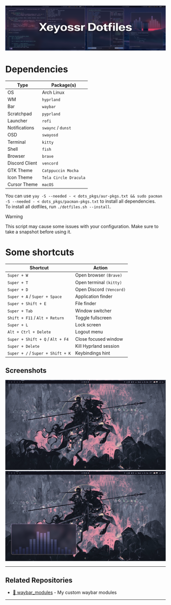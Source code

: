 ![dotfiles](pr/dotfiles.png)

# Dependencies

| Type           | Package(s)            |
| -------------- | --------------------- |
| OS             | Arch Linux            |
| WM             | `hyprland`            |
| Bar            | `waybar`              |
| Scratchpad     | `pyprland`            |
| Launcher       | `rofi`                |
| Notifications  | `swaync` / `dunst`    |
| OSD            | `swayosd`             |
| Terminal       | `kitty`               |
| Shell          | `fish`                |
| Browser        | `brave`               |
| Discord Client | `vencord`             |
| GTK Theme      | `Catppuccin Mocha`    |
| Icon Theme     | `Tela Circle Dracula` |
| Cursor Theme   | `macOS`               |

You can use `yay -S --needed - < dots_pkgs/aur-pkgs.txt && sudo pacman -S --needed - < dots_pkgs/pacman-pkgs.txt` to install all dependencies.  
To install all dotfiles, run `./dotfiles.sh --install`.

> [!WARNING]
> This script may cause some issues with your configuration. Make sure to take a snapshot before using it.

# Some shortcuts

| Shortcut                          | Action                   |
| --------------------------------- | ------------------------ |
| `Super + W`                       | Open browser `(Brave)`   |
| `Super + T`                       | Open terminal `(kitty)`  |
| `Super + D`                       | Open Discord `(Vencord)` |
| `Super + A` / `Super + Space`     | Application finder       |
| `Super + Shift + E`               | File finder              |
| `Super + Tab`                     | Window switcher          |
| `Shift + F11` / `Alt + Return`    | Toggle fullscreen        |
| `Super + L`                       | Lock screen              |
| `Alt + Ctrl + Delete`             | Logout menu              |
| `Super + Shift + Q` / `Alt + F4`  | Close focused window     |
| `Super + Delete`                  | Kill Hyprland session    |
| `Super + /` / `Super + Shift + K` | Keybindings hint         |

## Screenshots

![hyprland](pr/1.png)
![hyprland](pr/2.png)

---

## Related Repositories

- [🥢 waybar_modules](https://github.com/xeyossr/waybar_modules) - My custom waybar modules

---
